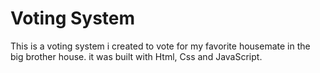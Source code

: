 # Voting System
This is a voting system i created to vote for my favorite housemate in the big brother house. it was built with Html, Css and JavaScript.
